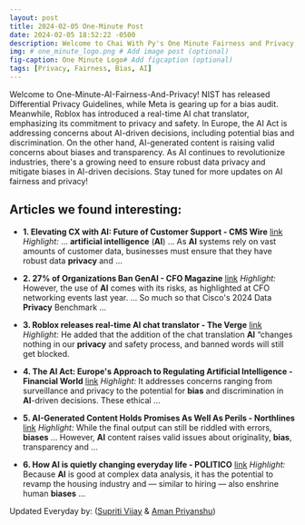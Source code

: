 ```yaml
---
layout: post
title: 2024-02-05 One-Minute Post
date: 2024-02-05 18:52:22 -0500
description: Welcome to Chai With Py's One Minute Fairness and Privacy, which aims to provide you the current happenings in the world of Fairness, Privacy, and AI.
img: # one_minute_logo.png # Add image post (optional)
fig-caption: One Minute Logo# Add figcaption (optional)
tags: [Privacy, Fairness, Bias, AI]
---
```


Welcome to One-Minute-AI-Fairness-And-Privacy! NIST has released Differential Privacy Guidelines, while Meta is gearing up for a bias audit. Meanwhile, Roblox has introduced a real-time AI chat translator, emphasizing its commitment to privacy and safety. In Europe, the AI Act is addressing concerns about AI-driven decisions, including potential bias and discrimination. On the other hand, AI-generated content is raising valid concerns about biases and transparency. As AI continues to revolutionize industries, there's a growing need to ensure robust data privacy and mitigate biases in AI-driven decisions. Stay tuned for more updates on AI fairness and privacy!

## Articles we found interesting:

- **1. Elevating CX with <b>AI</b>: Future of Customer Support - CMS Wire** [link](https://www.cmswire.com/customer-experience/applied-ai-in-cx-disrupting-the-customer-service-space/)
_Highlight:_ ... <b>artificial intelligence</b> (<b>AI</b>) ... As <b>AI</b> systems rely on vast amounts of customer data, businesses must ensure that they have robust data <b>privacy</b> and&nbsp;...

- **2. 27% of Organizations Ban GenAI - CFO Magazine** [link](https://www.cfo.com/news/27-of-organizations-ban-genai-risk-generative-artificial-intelligence/706526/)
_Highlight:_ However, the use of <b>AI</b> comes with its risks, as highlighted at CFO networking events last year. ... So much so that Cisco&#39;s 2024 Data <b>Privacy</b> Benchmark&nbsp;...

- **3. Roblox releases real-time <b>AI</b> chat translator - The Verge** [link](https://www.theverge.com/2024/2/5/24061495/roblox-generative-ai-chat-translator)
_Highlight:_ He added that the addition of the chat translation <b>AI</b> “changes nothing in our <b>privacy</b> and safety process, and banned words will still get blocked.

- **4. The <b>AI</b> Act: Europe&#39;s Approach to Regulating <b>Artificial Intelligence</b> - Financial World** [link](https://www.financial-world.org/news/news/financial/24858/the-ai-act-europe-s-approach-to-regulating-artificial-intelligence/)
_Highlight:_ It addresses concerns ranging from surveillance and privacy to the potential for <b>bias</b> and discrimination in <b>AI</b>-driven decisions. These ethical&nbsp;...

- **5. <b>AI</b>-Generated Content Holds Promises As Well As Perils - Northlines** [link](https://thenorthlines.com/ai-generated-content-holds-promises-as-well-as-perils/)
_Highlight:_ While the final output can still be riddled with errors, <b>biases</b> ... However, <b>AI</b> content raises valid issues about originality, <b>bias</b>, transparency and&nbsp;...

- **6. How <b>AI</b> is quietly changing everyday life - POLITICO** [link](https://www.politico.com/news/2024/02/04/how-ai-is-quietly-changing-everyday-life-00138341)
_Highlight:_ Because <b>AI</b> is good at complex data analysis, it has the potential to revamp the housing industry and — similar to hiring — also enshrine human <b>biases</b>&nbsp;...


Updated Everyday by: (<a href="https://supritivijay.github.io/">Supriti Vijay</a> & <a href="https://amanpriyanshu.github.io/">Aman Priyanshu</a>)
